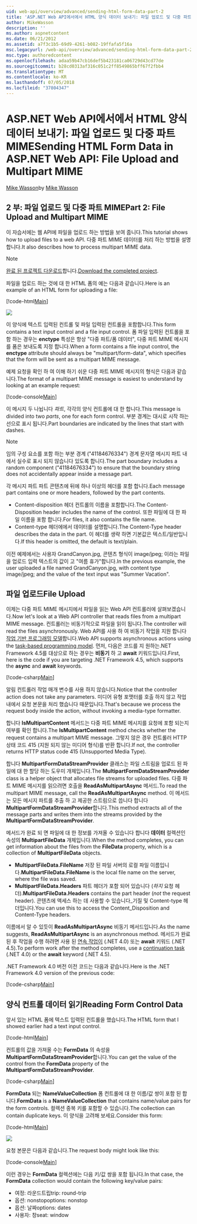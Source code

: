 ```yaml
---
uid: web-api/overview/advanced/sending-html-form-data-part-2
title: 'ASP.NET Web API에서에서 HTML 양식 데이터 보내기: 파일 업로드 및 다중 파트 MIME | Microsoft Docs'
author: MikeWasson
description: ''
ms.author: aspnetcontent
ms.date: 06/21/2012
ms.assetid: a7f3c1b5-69d9-4261-b082-19ffafa5f16a
msc.legacyurl: /web-api/overview/advanced/sending-html-form-data-part-2
msc.type: authoredcontent
ms.openlocfilehash: adaa59b47cb16def5b423181ca06729d43cd77de
ms.sourcegitcommit: b28cd0313af316c051c2ff8549865bff67f2fbb4
ms.translationtype: MT
ms.contentlocale: ko-KR
ms.lasthandoff: 07/05/2018
ms.locfileid: "37804347"
---
```

<a name="sending-html-form-data-in-aspnet-web-api-file-upload-and-multipart-mime"></a><span data-ttu-id="7ee91-102">ASP.NET Web API에서에서 HTML 양식 데이터 보내기: 파일 업로드 및 다중 파트 MIME</span><span class="sxs-lookup"><span data-stu-id="7ee91-102">Sending HTML Form Data in ASP.NET Web API: File Upload and Multipart MIME</span></span>
====================
<span data-ttu-id="7ee91-103">[Mike Wasson](https://github.com/MikeWasson)</span><span class="sxs-lookup"><span data-stu-id="7ee91-103">by [Mike Wasson](https://github.com/MikeWasson)</span></span>

## <a name="part-2-file-upload-and-multipart-mime"></a><span data-ttu-id="7ee91-104">2 부: 파일 업로드 및 다중 파트 MIME</span><span class="sxs-lookup"><span data-stu-id="7ee91-104">Part 2: File Upload and Multipart MIME</span></span>

<span data-ttu-id="7ee91-105">이 자습서에는 웹 API에 파일을 업로드 하는 방법을 보여 줍니다.</span><span class="sxs-lookup"><span data-stu-id="7ee91-105">This tutorial shows how to upload files to a web API.</span></span> <span data-ttu-id="7ee91-106">다중 파트 MIME 데이터를 처리 하는 방법을 설명 합니다.</span><span class="sxs-lookup"><span data-stu-id="7ee91-106">It also describes how to process multipart MIME data.</span></span>

> [!NOTE]
> <span data-ttu-id="7ee91-107">[완료 된 프로젝트 다운로드](https://code.msdn.microsoft.com/ASPNET-Web-API-File-Upload-a8c0fb0d)합니다.</span><span class="sxs-lookup"><span data-stu-id="7ee91-107">[Download the completed project](https://code.msdn.microsoft.com/ASPNET-Web-API-File-Upload-a8c0fb0d).</span></span>


<span data-ttu-id="7ee91-108">파일을 업로드 하는 것에 대 한 HTML 폼의 예는 다음과 같습니다.</span><span class="sxs-lookup"><span data-stu-id="7ee91-108">Here is an example of an HTML form for uploading a file:</span></span>

[!code-html[Main](sending-html-form-data-part-2/samples/sample1.html)]

![](sending-html-form-data-part-2/_static/image1.png)

<span data-ttu-id="7ee91-109">이 양식에 텍스트 입력된 컨트롤 및 파일 입력된 컨트롤을 포함합니다.</span><span class="sxs-lookup"><span data-stu-id="7ee91-109">This form contains a text input control and a file input control.</span></span> <span data-ttu-id="7ee91-110">폼 파일 입력된 컨트롤을 포함 하는 경우는 **enctype** 특성은 항상 &quot;다중 파트/폼 데이터&quot;, 다중 파트 MIME 메시지를 폼은 보내도록 지정 합니다.</span><span class="sxs-lookup"><span data-stu-id="7ee91-110">When a form contains a file input control, the **enctype** attribute should always be &quot;multipart/form-data&quot;, which specifies that the form will be sent as a multipart MIME message.</span></span>

<span data-ttu-id="7ee91-111">예제 요청을 확인 하 여 이해 하기 쉬운 다중 파트 MIME 메시지의 형식은 다음과 같습니다.</span><span class="sxs-lookup"><span data-stu-id="7ee91-111">The format of a multipart MIME message is easiest to understand by looking at an example request:</span></span>

[!code-console[Main](sending-html-form-data-part-2/samples/sample2.cmd)]

<span data-ttu-id="7ee91-112">이 메시지 두 나뉩니다 *파트*, 각각의 양식 컨트롤에 대 한 합니다.</span><span class="sxs-lookup"><span data-stu-id="7ee91-112">This message is divided into two *parts*, one for each form control.</span></span> <span data-ttu-id="7ee91-113">부분 경계는 대시로 시작 하는 선으로 표시 됩니다.</span><span class="sxs-lookup"><span data-stu-id="7ee91-113">Part boundaries are indicated by the lines that start with dashes.</span></span>

> [!NOTE]
> <span data-ttu-id="7ee91-114">임의 구성 요소를 포함 하는 부분 경계 (&quot;41184676334&quot;) 경계 문자열 메시지 파트 내에서 실수로 표시 되지 않습니다 있도록 합니다.</span><span class="sxs-lookup"><span data-stu-id="7ee91-114">The part boundary includes a random component (&quot;41184676334&quot;) to ensure that the boundary string does not accidentally appear inside a message part.</span></span>


<span data-ttu-id="7ee91-115">각 메시지 파트 파트 콘텐츠에 뒤에 하나 이상의 헤더를 포함 합니다.</span><span class="sxs-lookup"><span data-stu-id="7ee91-115">Each message part contains one or more headers, followed by the part contents.</span></span>

- <span data-ttu-id="7ee91-116">Content-disposition 헤더 컨트롤의 이름을 포함합니다.</span><span class="sxs-lookup"><span data-stu-id="7ee91-116">The Content-Disposition header includes the name of the control.</span></span> <span data-ttu-id="7ee91-117">또한 파일에 대 한 파일 이름을 포함 합니다.</span><span class="sxs-lookup"><span data-stu-id="7ee91-117">For files, it also contains the file name.</span></span>
- <span data-ttu-id="7ee91-118">Content-type 헤더에에서 데이터를 설명합니다.</span><span class="sxs-lookup"><span data-stu-id="7ee91-118">The Content-Type header describes the data in the part.</span></span> <span data-ttu-id="7ee91-119">이 헤더를 생략 하면 기본값은 텍스트/일반입니다.</span><span class="sxs-lookup"><span data-stu-id="7ee91-119">If this header is omitted, the default is text/plain.</span></span>

<span data-ttu-id="7ee91-120">이전 예제에서는 사용자 GrandCanyon.jpg, 콘텐츠 형식이 image/jpeg; 이라는 파일을 업로드 입력 텍스트의 값이 고 &quot;여름 휴가&quot;합니다.</span><span class="sxs-lookup"><span data-stu-id="7ee91-120">In the previous example, the user uploaded a file named GrandCanyon.jpg, with content type image/jpeg; and the value of the text input was &quot;Summer Vacation&quot;.</span></span>

## <a name="file-upload"></a><span data-ttu-id="7ee91-121">파일 업로드</span><span class="sxs-lookup"><span data-stu-id="7ee91-121">File Upload</span></span>

<span data-ttu-id="7ee91-122">이제는 다중 파트 MIME 메시지에서 파일을 읽는 Web API 컨트롤러에 살펴보겠습니다.</span><span class="sxs-lookup"><span data-stu-id="7ee91-122">Now let's look at a Web API controller that reads files from a multipart MIME message.</span></span> <span data-ttu-id="7ee91-123">컨트롤러는 비동기적으로 파일을 읽이 됩니다.</span><span class="sxs-lookup"><span data-stu-id="7ee91-123">The controller will read the files asynchronously.</span></span> <span data-ttu-id="7ee91-124">Web API를 사용 하 여 비동기 작업을 지원 합니다 [작업 기반 프로그래밍 모델](https://msdn.microsoft.com/library/dd460693.aspx)합니다.</span><span class="sxs-lookup"><span data-stu-id="7ee91-124">Web API supports asynchronous actions using the [task-based programming model](https://msdn.microsoft.com/library/dd460693.aspx).</span></span> <span data-ttu-id="7ee91-125">먼저, 다음은 코드를 지 원하는.NET Framework 4.5를 대상으로 하는 경우는 **비동기** 하 고 **await** 키워드입니다.</span><span class="sxs-lookup"><span data-stu-id="7ee91-125">First, here is the code if you are targeting .NET Framework 4.5, which supports the **async** and **await** keywords.</span></span>

[!code-csharp[Main](sending-html-form-data-part-2/samples/sample3.cs)]

<span data-ttu-id="7ee91-126">알림 컨트롤러 작업 매개 변수를 사용 하지 않습니다.</span><span class="sxs-lookup"><span data-stu-id="7ee91-126">Notice that the controller action does not take any parameters.</span></span> <span data-ttu-id="7ee91-127">미디어 유형 포맷터를 호출 하지 않고 작업 내에서 요청 본문을 처리 했습니다 때문입니다.</span><span class="sxs-lookup"><span data-stu-id="7ee91-127">That's because we process the request body inside the action, without invoking a media-type formatter.</span></span>

<span data-ttu-id="7ee91-128">합니다 **IsMultipartContent** 메서드는 다중 파트 MIME 메시지를 요청에 포함 되는지 여부를 확인 합니다.</span><span class="sxs-lookup"><span data-stu-id="7ee91-128">The **IsMultipartContent** method checks whether the request contains a multipart MIME message.</span></span> <span data-ttu-id="7ee91-129">그렇지 않은 경우 컨트롤러 HTTP 상태 코드 415 (지원 되지 않는 미디어 형식)를 반환 합니다.</span><span class="sxs-lookup"><span data-stu-id="7ee91-129">If not, the controller returns HTTP status code 415 (Unsupported Media Type).</span></span>

<span data-ttu-id="7ee91-130">합니다 **MultipartFormDataStreamProvider** 클래스는 파일 스트림을 업로드 된 파일에 대 한 할당 하는 도우미 개체입니다.</span><span class="sxs-lookup"><span data-stu-id="7ee91-130">The **MultipartFormDataStreamProvider** class is a helper object that allocates file streams for uploaded files.</span></span> <span data-ttu-id="7ee91-131">다중 파트 MIME 메시지를 읽으려면 호출을 **ReadAsMultipartAsync** 메서드.</span><span class="sxs-lookup"><span data-stu-id="7ee91-131">To read the multipart MIME message, call the **ReadAsMultipartAsync** method.</span></span> <span data-ttu-id="7ee91-132">이 메서드는 모든 메시지 파트를 추출 하 고 제공한 스트림으로 씁니다 합니다 **MultipartFormDataStreamProvider**합니다.</span><span class="sxs-lookup"><span data-stu-id="7ee91-132">This method extracts all of the message parts and writes them into the streams provided by the **MultipartFormDataStreamProvider**.</span></span>

<span data-ttu-id="7ee91-133">메서드가 완료 되 면 파일에 대 한 정보를 가져올 수 있습니다 합니다 **데이터** 컬렉션인 속성의 **MultipartFileData** 개체입니다.</span><span class="sxs-lookup"><span data-stu-id="7ee91-133">When the method completes, you can get information about the files from the **FileData** property, which is a collection of **MultipartFileData** objects.</span></span>

- <span data-ttu-id="7ee91-134">**MultipartFileData.FileName** 저장 된 파일 서버의 로컬 파일 이름입니다.</span><span class="sxs-lookup"><span data-stu-id="7ee91-134">**MultipartFileData.FileName** is the local file name on the server, where the file was saved.</span></span>
- <span data-ttu-id="7ee91-135">**MultipartFileData.Headers** 파트 헤더가 포함 되어 있습니다 (*하지* 요청 헤더).</span><span class="sxs-lookup"><span data-stu-id="7ee91-135">**MultipartFileData.Headers** contains the part header (*not* the request header).</span></span> <span data-ttu-id="7ee91-136">콘텐츠에 액세스 하는 데 사용할 수 있습니다\_기질 및 Content-type 헤더입니다.</span><span class="sxs-lookup"><span data-stu-id="7ee91-136">You can use this to access the Content\_Disposition and Content-Type headers.</span></span>

<span data-ttu-id="7ee91-137">이름에서 알 수 있듯이 **ReadAsMultipartAsync** 비동기 메서드입니다.</span><span class="sxs-lookup"><span data-stu-id="7ee91-137">As the name suggests, **ReadAsMultipartAsync** is an asynchronous method.</span></span> <span data-ttu-id="7ee91-138">메서드가 완료 된 후 작업을 수행 하려면 사용 된 [연속 작업이](https://msdn.microsoft.com/library/ee372288.aspx) (.NET 4.0) 또는 **await** 키워드 (.NET 4.5).</span><span class="sxs-lookup"><span data-stu-id="7ee91-138">To perform work after the method completes, use a [continuation task](https://msdn.microsoft.com/library/ee372288.aspx) (.NET 4.0) or the **await** keyword (.NET 4.5).</span></span>

<span data-ttu-id="7ee91-139">.NET Framework 4.0 버전 이전 코드는 다음과 같습니다.</span><span class="sxs-lookup"><span data-stu-id="7ee91-139">Here is the .NET Framework 4.0 version of the previous code:</span></span>

[!code-csharp[Main](sending-html-form-data-part-2/samples/sample4.cs)]

## <a name="reading-form-control-data"></a><span data-ttu-id="7ee91-140">양식 컨트롤 데이터 읽기</span><span class="sxs-lookup"><span data-stu-id="7ee91-140">Reading Form Control Data</span></span>

<span data-ttu-id="7ee91-141">앞서 있는 HTML 폼에 텍스트 입력된 컨트롤을 했습니다.</span><span class="sxs-lookup"><span data-stu-id="7ee91-141">The HTML form that I showed earlier had a text input control.</span></span>

[!code-html[Main](sending-html-form-data-part-2/samples/sample5.html)]

<span data-ttu-id="7ee91-142">컨트롤의 값을 가져올 수는 **FormData** 의 속성을 **MultipartFormDataStreamProvider**합니다.</span><span class="sxs-lookup"><span data-stu-id="7ee91-142">You can get the value of the control from the **FormData** property of the **MultipartFormDataStreamProvider**.</span></span>

[!code-csharp[Main](sending-html-form-data-part-2/samples/sample6.cs?highlight=15)]

<span data-ttu-id="7ee91-143">**FormData** 되는 **NameValueCollection** 폼 컨트롤에 대 한 이름/값 쌍이 포함 된 합니다.</span><span class="sxs-lookup"><span data-stu-id="7ee91-143">**FormData** is a **NameValueCollection** that contains name/value pairs for the form controls.</span></span> <span data-ttu-id="7ee91-144">컬렉션 중복 키를 포함할 수 있습니다.</span><span class="sxs-lookup"><span data-stu-id="7ee91-144">The collection can contain duplicate keys.</span></span> <span data-ttu-id="7ee91-145">이 양식을 고려해 보세요.</span><span class="sxs-lookup"><span data-stu-id="7ee91-145">Consider this form:</span></span>

[!code-html[Main](sending-html-form-data-part-2/samples/sample7.html)]

![](sending-html-form-data-part-2/_static/image2.png)

<span data-ttu-id="7ee91-146">요청 본문은 다음과 같습니다.</span><span class="sxs-lookup"><span data-stu-id="7ee91-146">The request body might look like this:</span></span>

[!code-console[Main](sending-html-form-data-part-2/samples/sample8.cmd)]

<span data-ttu-id="7ee91-147">이런 경우는 **FormData** 컬렉션에는 다음 키/값 쌍을 포함 됩니다.</span><span class="sxs-lookup"><span data-stu-id="7ee91-147">In that case, the **FormData** collection would contain the following key/value pairs:</span></span>

- <span data-ttu-id="7ee91-148">여정: 라운드트립</span><span class="sxs-lookup"><span data-stu-id="7ee91-148">trip: round-trip</span></span>
- <span data-ttu-id="7ee91-149">옵션: nonstop</span><span class="sxs-lookup"><span data-stu-id="7ee91-149">options: nonstop</span></span>
- <span data-ttu-id="7ee91-150">옵션: 날짜</span><span class="sxs-lookup"><span data-stu-id="7ee91-150">options: dates</span></span>
- <span data-ttu-id="7ee91-151">사용자: 창</span><span class="sxs-lookup"><span data-stu-id="7ee91-151">seat: window</span></span>
